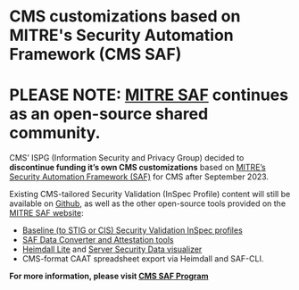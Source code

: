 # CMS customizations based on MITRE's Security Automation Framework (CMS SAF)

# **PLEASE NOTE: **[MITRE SAF](https://saf.mitre.org/)**** continues as an open-source shared community.

CMS’ ISPG (Information Security and Privacy Group) decided to **discontinue funding it’s own CMS customizations** based on [MITRE’s Security Automation Framework (SAF)](https://saf.mitre.org/) for CMS after September 2023.

Existing CMS-tailored Security Validation (InSpec Profile) content will still be available on [Github](https://security.cms.gov/learn/security-automation-framework-saf), as well as the other open-source tools provided on the [MITRE SAF website](https://saf.mitre.org/): 

- [Baseline (to STIG or CIS) Security Validation InSpec profiles](https://saf.mitre.org/libs/validate)
- [SAF Data Converter and Attestation tools](https://saf-cli.mitre.org/)
- [Heimdall Lite](https://heimdall-lite.mitre.org/) and [Server Security Data visualizer](https://github.com/mitre/heimdall2)
- CMS-format CAAT spreadsheet export via Heimdall and SAF-CLI.

**For more information, please visit [CMS SAF Program](https://security.cms.gov/learn/security-automation-framework-saf)**

